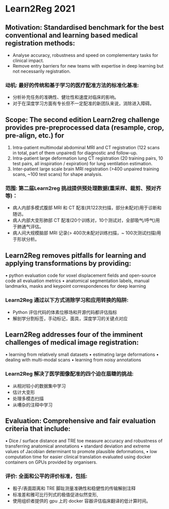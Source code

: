 # Learn2Reg 2021
## Motivation: Standardised benchmark for the best conventional and learning based medical registration methods:
- Analyse accuracy, robustness and speed on complementary tasks for clinical impact. 
-	Remove entry barriers for new teams with expertise in deep learning but not necessarily registration.



### 动机: 最好的传统和基于学习的医疗配准方法的标准化基准:
- 分析补充任务的准确性、健壮性和速度对临床的影响。
- 对于在深度学习方面有专长但不一定配准的新团队来说，消除进入障碍。



## Scope: The second edition Learn2reg challenge provides pre-preprocessed data (resample, crop, pre-align, etc.) for
1.	Intra-patient multimodal abdominal MRI and CT registration (122 scans in total, part of them unpaired) for diagnostic and follow-up.
2.	Intra-patient large deformation lung CT registration (20 training pairs, 10 test pairs, all inspiration / expiration) for lung ventilation estimation.
3.	Inter-patient large scale brain MRI registration (>400 unpaired training scans, ~100 test scans) for shape analysis.



### 范围: 第二届Learn2reg 挑战提供预处理数据(重采样、裁剪、预对齐等)：
-	病人内部多模式腹部 MRI 和 CT 配准(共122次扫描，部分未配对)用于诊断和随访。
-	病人内部大变形肺部 CT 配准(20个训练对，10个测试对，全部吸气/呼气)用于肺通气评估。
-	病人间大规模脑部 MRI 记录(> 400次未配对训练扫描，~ 100次测试扫描)用于形状分析。


## Learn2Reg removes pitfalls for learning and applying transformations by providing:
•	python evaluation code for voxel displacement fields and open-source code all evaluation metrics
•	anatomical segmentation labels, manual landmarks, masks and keypoint correspondences for deep learning
### Learn2Reg 通过以下方式消除学习和应用转换的陷阱:
-	Python 评估代码的体素位移场和开源代码都评估指标
-	解剖学分割标签，手动标记，面具，深度学习的关键点对应


## Learn2Reg addresses four of the imminent challenges of medical image registration:
•	learning from relatively small datasets
•	estimating large deformations
•	dealing with multi-modal scans
•	learning from noisy annotations
### Learn2Reg 解决了医学图像配准的四个迫在眉睫的挑战:
-	从相对较小的数据集中学习
-	估计大变形
-	处理多模态扫描
-	从嘈杂的注释中学习

## Evaluation: Comprehensive and fair evaluation criteria that include:
•	Dice / surface distance and TRE toe measure accuracy and robustness of transferring anatomical annotations 
•	standard deviation and extreme values of Jacobian determinant to promote plausible deformations,
•	low computation time for easier clinical translation evaluated using docker containers on GPUs provided by organisers.

### 评价: 全面和公平的评价标准，包括:
-	骰子/表面距离和 TRE 脚趾测量准确性和稳健性的传输解剖注释
-	标准差和雅可比行列式的极值促进似然变形,
-	使用组织者提供的 gpu 上的 docker 容器评估临床翻译的低计算时间。

